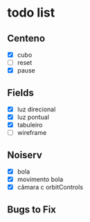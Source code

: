 # todo list

## Centeno
 * [x] cubo
 * [ ] reset
 * [x] pause

## Fields
 * [x] luz direcional
 * [x] luz pontual
 * [x] tabuleiro
 * [ ] wireframe

## Noiserv
 * [x] bola
 * [x] movimento bola
 * [x] câmara c orbitControls

## Bugs to Fix
